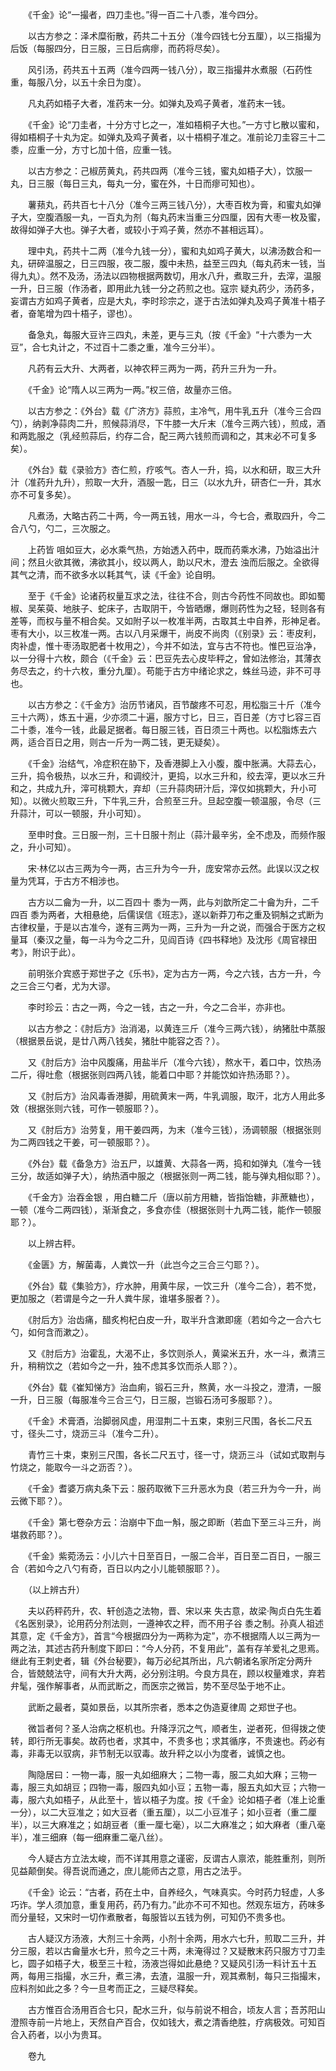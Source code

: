 <!-- { "loadSidebar": true } -->
　　《千金》论“一撮者，四刀圭也。”得一百二十八黍，准今四分。

　　以古方参之：泽术糜衔散，药共二十五分（准今四钱七分五厘），以三指撮为后饭（每服四分，日三服，三日后病瘳，而药将尽矣）。

　　风引汤，药共五十五两（准今四两一钱八分），取三指撮井水煮服（石药性重，每服八分，以五十余日为度）。

　　凡丸药如梧子大者，准药末一分。如弹丸及鸡子黄者，准药末一钱。

　　《千金》论“刀圭者，十分方寸匕之一，准如梧桐子大也。”一方寸匕散以蜜和，得如梧桐子十丸为定。如弹丸及鸡子黄者，以十梧桐子准之。准前论刀圭容三十二黍，应重一分，方寸匕加十倍，应重一钱。

　　以古方参之：己椒苈黄丸，药共四两（准今三钱，蜜丸如梧子大），饮服一丸，日三服（每日三丸，每丸一分，蜜在外，十日而瘳可知也）。

　　薯蓣丸，药共百七十八分（准今三两三钱八分），大枣百枚为膏，和蜜丸如弹子大，空腹酒服一丸，一百丸为剂（每丸药末当重三分四厘，因有大枣一枚及蜜，故得如弹子大也。弹子大者，或较小于鸡子黄，然亦不甚相远耳）。

　　理中丸，药共十二两（准今九钱一分），蜜和丸如鸡子黄大，以沸汤数合和一丸，研碎温服之，日三四服，夜二服，腹中未热，益至三四丸（每丸药末一钱，当得九丸）。然不及汤，汤法以四物根据两数切，用水八升，煮取三升，去滓，温服一升，日三服（作汤者，即用此九钱一分之药煎之也。寇宗 疑丸药少，汤药多，妄谓古方如鸡子黄者，应是大丸，李时珍宗之，遂于古法如弹丸及鸡子黄准十梧子者，奋笔增为四十梧子，谬也）。

　　备急丸，每服大豆许三四丸，未差，更与三丸（按《千金》“十六黍为一大豆”，合七丸计之，不过百十二黍之重，准今三分半）。

　　凡药有云大升、大两者，以神农秤三两为一两，药升三升为一升。

　　《千金》论“隋人以三两为一两。”权三倍，故量亦三倍。

　　以古方参之：《外台》载《广济方》蒜煎，主冷气，用牛乳五升（准今三合四勺），纳剥净蒜肉二升，煎候蒜消尽，下牛膝一大斤末（准今三两六钱），煎成，酒和两匙服之（乳经煎蒜后，约存二合，配三两六钱煎而调和之，其末必不可复多矣）。

　　《外台》载《录验方》杏仁煎，疗咳气。杏人一升，捣，以水和研，取三大升汁（准药升九升），煎取一大升，酒服一匙，日三（以水九升，研杏仁一升，其水亦不可复多矣）。

　　凡煮汤，大略古药二十两，今一两五钱，用水一斗，今七合，煮取四升，今二合八勺，勺二，三次服之。

　　上药皆 咀如豆大，必水乘气热，方始透入药中，既而药乘水沸，乃始溢出汁间；然且火欲其微，沸欲其小，绞以两人，助以尺木，澄去 浊而后服之。全欲得其气之清，而不欲多水以耗其气，读《千金》论自明。

　　至于《千金》论诸药权量互求之法，往往不合，则古今药性不同故也。即如蜀椒、吴茱萸、地肤子、蛇床子，古取阴干，今皆晒爆，爆则药性为之轻，轻则各有差等，而权与量不相合矣。又如附子以一枚准半两，古取其土中自养，形神足者。枣有大小，以三枚准一两。古以八月采爆干，尚皮不尚肉（《别录》云：枣皮利，肉补虚，惟十枣汤取肥者十枚用之），今并不如法，宜与古不符也。惟巴豆治净，以一分得十六枚，颇合（《千金》云：巴豆先去心皮毕秤之，曾如法修治，其薄衣务尽去之，约十六枚，重分九厘）。苟能于古方中绪论求之，蛛丝马迹，非不可寻也。

　　以古方参之：《千金方》治历节诸风，百节酸疼不可忍，用松脂三十斤（准今三十六两），炼五十遍，少亦须二十遍，服方寸匕，日三，百日差（方寸匕容三百二十黍，准今一钱，此最足据者。每日服三钱，百日须三十两也。以松脂炼去六两，适合百日之用，则古一斤为一两二钱，更无疑矣）。

　　《千金》治结气，冷症积在胁下，及香港脚上入小腹，腹中胀满。大蒜去心，三升，捣令极热，以水三升，和调绞汁，更捣，以水三升和，绞去滓，更以水三升和之，共成九升，滓可桃颗大，弃却（三升蒜肉研汁后，滓仅如挑颗大，升小可知）。以微火煎取三升，下牛乳三升，合煎至三升。旦起空腹一顿温服，令尽（三升蒜汁，可以一顿服，升小可知）。

　　至申时食。三日服一剂，三十日服十剂止（蒜汁最辛劣，全不虑及，而频作服之，升小可知）。

　　宋·林亿以古三两为今一两，古三升为今一升，庞安常亦云然。此误以汉之权量为凭耳，于古方不相涉也。

　　古方以二龠为一升，以二百四十 黍为一两，此与刘歆所定二十龠为升，二千四百 黍为两者，大相悬绝，后儒误信《班志》，遂以新莽刀布之重及铜斛之式断为古律权量，于是以古准今，遂有三两为一两，三升为一升之说，而强合于医方之权量耳（秦汉之量，每一斗为今之二升，见阎百诗《四书释地》及沈彤《周官禄田考》，附识于此）。

　　前明张介宾惑于郑世子之《乐书》，定为古方一两，今之六钱，古方一升，今之三合三勺者，尤为大谬。

　　李时珍云：古之一两，今之一钱，古之一升，今之二合半，亦非也。

　　以古方参之：《肘后方》治消渴，以黄连三斤（准今三两六钱），纳猪肚中蒸服（根据景岳说，是廿八两八钱矣，猪肚中能容之否？）。

　　又《肘后方》治中风腹痛，用盐半斤（准今六钱），熬水干，着口中，饮热汤二斤，得吐愈（根据张则四两八钱，能着口中耶？并能饮如许热汤耶？）。

　　又《肘后方》治风毒香港脚，用硫黄末一两，牛乳调服，取汗，北方人用此多效（根据张则六钱，可作一顿服耶？）。

　　又《肘后方》治劳复，用干姜四两，为末（准今三钱），汤调顿服（根据张则为二两四钱之干姜，可一顿服耶？）。

　　《外台》载《备急方》治五尸，以雄黄、大蒜各一两，捣和如弹丸（准今一钱三分，故适如弹子大），纳热酒中服之（根据张则一两二钱，能与弹丸相似耶？）。

　　《千金方》治吞金银 ，用白糖二斤（唐以前方用糖，皆指饴糖，非蔗糖也），一顿（准今二两四钱），渐渐食之，多食亦佳（根据张则十九两二钱，能作一顿服耶？）。

　　以上辨古秤。

　　《金匮》方，解菌毒，人粪饮一升（此岂今之三合三勺耶？）。

　　《外台》载《集验方》，疗水肿，用黄牛尿，一饮三升（准今二合），若不觉，更加服之（若谓是今之一升人粪牛尿，谁堪多服者？）。

　　《肘后方》治齿痛，醋炙枸杞白皮一升，取半升含漱即瘥（若如今之一合六七勺，如何含而漱之）。

　　又《肘后方》治霍乱，大渴不止，多饮则杀人，黄粱米五升，水一斗，煮清三升，稍稍饮之（若如今之一升，独不虑其多饮而杀人耶？）。

　　《外台》载《崔知悌方》治血痢，锻石三升，熬黄，水一斗投之，澄清，一服一升，日三服（每服准今三合三勺，日三服，岂锻石汤可多服耶？）。

　　《千金》术膏酒，治脚弱风虚，用湿荆二十五束，束别三尺围，各长二尺五寸，径头二寸，烧沥三斗（准今二升）。

　　青竹三十束，束别三尺围，各长二尺五寸，径一寸，烧沥三斗（试如式取荆与竹烧之，能取今一斗之沥否？）。

　　《千金》耆婆万病丸条下云：服药取微下三升恶水为良（若三升为今一升，尚云微下耶？）。

　　《千金》第七卷杂方云：治崩中下血一斛，服之即断（若血下至三斗三升，尚堪救药耶？）。

　　《千金》紫菀汤云：小儿六十日至百日，一服二合半，百日至二百日，一服三合（若如今之八勺有奇，百日以内之小儿能顿服耶？）。

　　（以上辨古升）

　　夫以药秤药升，农、轩创造之法物，晋、宋以来 失古意，故梁·陶贞白先生着《名医别录》，论用药分剂法则，一遵神农之秤，而不用子谷 黍之制。孙真人祖述其意，定《千金方》，首言“今根据四分为一两称为定”，亦不根据隋人以三两为一两之法，其述古药升制度下即曰：“今人分药，不复用此”，盖有存羊爱礼之思焉。继此有王刺史者，辑《外台秘要》，每万必纪其所出，凡六朝诸名家所定分两升合，皆兢兢法守，间有大升大两，必分别注明。今良方具在，顾以权量难求，弃若弁髦，强作解事者，从而武断之，而医宗之微旨，势不至尽坠于地不止。

　　武断之最者，莫如景岳，以其所宗者，悉本之伪造夏律周 之郑世子也。

　　微旨者何？圣人治病之枢机也。升降浮沉之气，顺者生，逆者死，但得拨之使转，即行所无事矣。故药也者，求其中，不贵多也；求其循序，不贵速也。药必有毒，非毒无以驭病，非节制无以驭毒。故升秤之以小为度者，诚慎之也。

　　陶隐居曰：一物一毒，服一丸如细麻大；二物一毒，服二丸如大麻；三物一毒，服三丸如胡豆；四物一毒，服四丸如小豆；五物一毒，服五丸如大豆；六物一毒，服六丸如梧子，从此至十，皆以梧子为度。按《千金》论如梧子者（准上论重一分），以二大豆准之；如大豆者（重五厘），以二小豆准子；如小豆者（重二厘半），以三大麻准之；如胡豆者（重一厘七毫），以二大麻准之；如大麻者（重八毫半），准三细麻（每一细麻重二毫八丝）。

　　今人疑古方立法太峻，而不详其用意之谨密，反谓古人禀浓，能胜重剂，则所见益颠倒矣。得吾说而通之，庶儿能师古之意，用古之法乎。

　　《千金》论云：“古者，药在土中，自养经久，气味真实。今时药力轻虚，人多巧诈。学人须加意，重复用药，药乃有力。”此亦不可不知也。然观东垣方，药味多而分量轻，又宋时一切作煮散者，每服皆以五钱为例，可知仍不贵多也。

　　古人疑汉方汤液，大剂三十余两，小剂十余两，用水六七升，煎取二三升，并分三服，若以古龠量水七升，煎今之三十两，未淹得过？又疑散末药只服方寸刀圭匕，圆子如梧子大，极至三十粒，汤液岂得如此悬绝？又疑风引汤一料计五十五两，每用三指撮，水三升，煮三沸，去渣，温服一升，观其煮制，每只三指撮末，应料剂如此之多？今一旦考而正之，三疑尽释矣。

　　古方惟百合汤用百合七只，配水三升，似与前说不相合，顷友人言；吾苏阳山澄照寺前一片地上，天然自产百合，仅如钱大，煮之清香绝胜，疗病极效。可知百合入药者，以小为贵耳。

　　卷九


